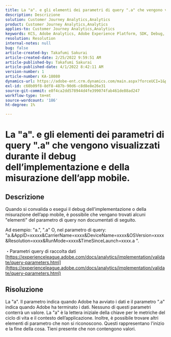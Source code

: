 ```yaml
---
title: La "a". e gli elementi dei parametri di query ".a" che vengono visualizzati durante il debug dell’implementazione e della misurazione dell’app mobile.
description: Descrizione
solution: Customer Journey Analytics,Analytics
product: Customer Journey Analytics,Analytics
applies-to: Customer Journey Analytics,Analytics
keywords: KCS, Adobe Analytics, Adobe Experience Platform, SDK, Debug, Parametri di query
resolution: Resolution
internal-notes: null
bug: false
article-created-by: Takafumi Sakurai
article-created-date: 2/25/2022 9:59:51 AM
article-published-by: Takafumi Sakurai
article-published-date: 4/1/2022 8:42:11 AM
version-number: 1
article-number: KA-18080
dynamics-url: https://adobe-ent.crm.dynamics.com/main.aspx?forceUCI=1&pagetype=entityrecord&etn=knowledgearticle&id=8e2808ab-2196-ec11-b400-000d3a58ba2e
exl-id: c60b09f8-8df8-487b-90d6-c8d8e8e26e31
source-git-commit: e8f4ca2dd578944d4fe399074fab461de88ad247
workflow-type: tm+mt
source-wordcount: '186'
ht-degree: 1%

---
```


# La &quot;a&quot;. e gli elementi dei parametri di query &quot;.a&quot; che vengono visualizzati durante il debug dell’implementazione e della misurazione dell’app mobile.

## Descrizione


Quando si convalida o esegui il debug dell’implementazione o della misurazione dell’app mobile, è possibile che vengano trovati alcuni &quot;elementi&quot; del parametro di query non documentati di seguito.

Ad esempio: &quot;a.&quot;, &quot;.a&quot; O, nel parametro di query: &quot;a.&amp;AppID=xxxxx&amp;CarrierName=xxxx&amp;DeviceName=xxxx&amp;OSVersion=xxxx&amp;Resolution=xxxx&amp;RunMode=xxxx&amp;TimeSinceLaunch=xxxx.a &quot;.

・Parametri query di raccolta dati
[https://experienceleague.adobe.com/docs/analytics/implementation/validate/query-parameters.html](https://experienceleague.adobe.com/docs/analytics/implementation/validate/query-parameters.html)




## Risoluzione


La &quot;a&quot;. Il parametro indica quando Adobe ha avviato i dati e il parametro &quot;.a&quot; indica quando Adobe ha terminato i dati. Nessuno di questi parametri conterrà un valore. La &quot;a&quot; è la lettera iniziale della chiave per le metriche del ciclo di vita e il contesto dell’applicazione. Inoltre, è possibile trovare altri elementi di parametro che non si riconoscono. Questi rappresentano l&#39;inizio e la fine della cosa. Tieni presente che non contengono valori.
